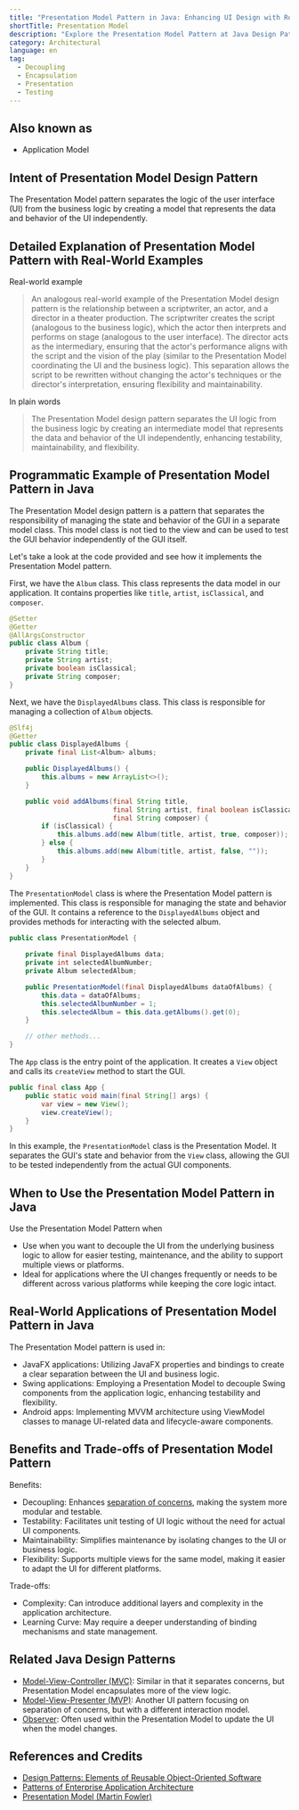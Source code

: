 ```yaml
---
title: "Presentation Model Pattern in Java: Enhancing UI Design with Robust Data Management"
shortTitle: Presentation Model
description: "Explore the Presentation Model Pattern at Java Design Patterns. Learn how it separates UI from business logic to enhance flexibility, maintainability, and testability. Ideal for Java developers interested in robust design solutions."
category: Architectural
language: en
tag:
  - Decoupling
  - Encapsulation
  - Presentation
  - Testing
---
```


## Also known as

* Application Model

## Intent of Presentation Model Design Pattern

The Presentation Model pattern separates the logic of the user interface (UI) from the business logic by creating a model that represents the data and behavior of the UI independently.

## Detailed Explanation of Presentation Model Pattern with Real-World Examples

Real-world example

> An analogous real-world example of the Presentation Model design pattern is the relationship between a scriptwriter, an actor, and a director in a theater production. The scriptwriter creates the script (analogous to the business logic), which the actor then interprets and performs on stage (analogous to the user interface). The director acts as the intermediary, ensuring that the actor's performance aligns with the script and the vision of the play (similar to the Presentation Model coordinating the UI and the business logic). This separation allows the script to be rewritten without changing the actor's techniques or the director's interpretation, ensuring flexibility and maintainability.

In plain words

> The Presentation Model design pattern separates the UI logic from the business logic by creating an intermediate model that represents the data and behavior of the UI independently, enhancing testability, maintainability, and flexibility.

## Programmatic Example of Presentation Model Pattern in Java

The Presentation Model design pattern is a pattern that separates the responsibility of managing the state and behavior of the GUI in a separate model class. This model class is not tied to the view and can be used to test the GUI behavior independently of the GUI itself.

Let's take a look at the code provided and see how it implements the Presentation Model pattern.

First, we have the `Album` class. This class represents the data model in our application. It contains properties like `title`, `artist`, `isClassical`, and `composer`.

```java
@Setter
@Getter
@AllArgsConstructor
public class Album {
    private String title;
    private String artist;
    private boolean isClassical;
    private String composer;
}
```

Next, we have the `DisplayedAlbums` class. This class is responsible for managing a collection of `Album` objects.

```java
@Slf4j
@Getter
public class DisplayedAlbums {
    private final List<Album> albums;

    public DisplayedAlbums() {
        this.albums = new ArrayList<>();
    }

    public void addAlbums(final String title,
                          final String artist, final boolean isClassical,
                          final String composer) {
        if (isClassical) {
            this.albums.add(new Album(title, artist, true, composer));
        } else {
            this.albums.add(new Album(title, artist, false, ""));
        }
    }
}
```

The `PresentationModel` class is where the Presentation Model pattern is implemented. This class is responsible for managing the state and behavior of the GUI. It contains a reference to the `DisplayedAlbums` object and provides methods for interacting with the selected album.

```java
public class PresentationModel {
    
    private final DisplayedAlbums data;
    private int selectedAlbumNumber;
    private Album selectedAlbum;

    public PresentationModel(final DisplayedAlbums dataOfAlbums) {
        this.data = dataOfAlbums;
        this.selectedAlbumNumber = 1;
        this.selectedAlbum = this.data.getAlbums().get(0);
    }

    // other methods...
}
```

The `App` class is the entry point of the application. It creates a `View` object and calls its `createView` method to start the GUI.

```java
public final class App {
    public static void main(final String[] args) {
        var view = new View();
        view.createView();
    }
}
```

In this example, the `PresentationModel` class is the Presentation Model. It separates the GUI's state and behavior from the `View` class, allowing the GUI to be tested independently from the actual GUI components.

## When to Use the Presentation Model Pattern in Java

Use the Presentation Model Pattern when

* Use when you want to decouple the UI from the underlying business logic to allow for easier testing, maintenance, and the ability to support multiple views or platforms.
* Ideal for applications where the UI changes frequently or needs to be different across various platforms while keeping the core logic intact.

## Real-World Applications of Presentation Model Pattern in Java

The Presentation Model pattern is used in:

* JavaFX applications: Utilizing JavaFX properties and bindings to create a clear separation between the UI and business logic.
* Swing applications: Employing a Presentation Model to decouple Swing components from the application logic, enhancing testability and flexibility.
* Android apps: Implementing MVVM architecture using ViewModel classes to manage UI-related data and lifecycle-aware components.

## Benefits and Trade-offs of Presentation Model Pattern

Benefits:

* Decoupling: Enhances [separation of concerns](https://java-design-patterns.com/principles/#separation-of-concerns), making the system more modular and testable.
* Testability: Facilitates unit testing of UI logic without the need for actual UI components.
* Maintainability: Simplifies maintenance by isolating changes to the UI or business logic.
* Flexibility: Supports multiple views for the same model, making it easier to adapt the UI for different platforms.

Trade-offs:

* Complexity: Can introduce additional layers and complexity in the application architecture.
* Learning Curve: May require a deeper understanding of binding mechanisms and state management.

## Related Java Design Patterns

* [Model-View-Controller (MVC)](https://java-design-patterns.com/patterns/model-view-controller/): Similar in that it separates concerns, but Presentation Model encapsulates more of the view logic.
* [Model-View-Presenter (MVP)](https://java-design-patterns.com/patterns/model-view-presenter/): Another UI pattern focusing on separation of concerns, but with a different interaction model.
* [Observer](https://java-design-patterns.com/patterns/observer/): Often used within the Presentation Model to update the UI when the model changes.

## References and Credits

* [Design Patterns: Elements of Reusable Object-Oriented Software](https://amzn.to/3w0pvKI)
* [Patterns of Enterprise Application Architecture](https://amzn.to/3WfKBPR)
* [Presentation Model (Martin Fowler)](https://martinfowler.com/eaaDev/PresentationModel.html)
